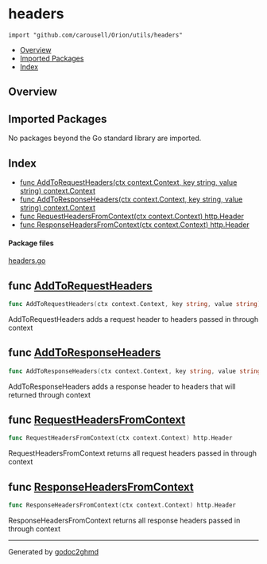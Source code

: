# headers
`import "github.com/carousell/Orion/utils/headers"`

* [Overview](#pkg-overview)
* [Imported Packages](#pkg-imports)
* [Index](#pkg-index)

## <a name="pkg-overview">Overview</a>

## <a name="pkg-imports">Imported Packages</a>

No packages beyond the Go standard library are imported.

## <a name="pkg-index">Index</a>
* [func AddToRequestHeaders(ctx context.Context, key string, value string) context.Context](#AddToRequestHeaders)
* [func AddToResponseHeaders(ctx context.Context, key string, value string) context.Context](#AddToResponseHeaders)
* [func RequestHeadersFromContext(ctx context.Context) http.Header](#RequestHeadersFromContext)
* [func ResponseHeadersFromContext(ctx context.Context) http.Header](#ResponseHeadersFromContext)

#### <a name="pkg-files">Package files</a>
[headers.go](./headers.go) 

## <a name="AddToRequestHeaders">func</a> [AddToRequestHeaders](./headers.go#L40)
``` go
func AddToRequestHeaders(ctx context.Context, key string, value string) context.Context
```
AddToRequestHeaders adds a request header to headers passed in through context

## <a name="AddToResponseHeaders">func</a> [AddToResponseHeaders](./headers.go#L53)
``` go
func AddToResponseHeaders(ctx context.Context, key string, value string) context.Context
```
AddToResponseHeaders adds a response header to headers that will returned through context

## <a name="RequestHeadersFromContext">func</a> [RequestHeadersFromContext](./headers.go#L20)
``` go
func RequestHeadersFromContext(ctx context.Context) http.Header
```
RequestHeadersFromContext returns all request headers passed in through context

## <a name="ResponseHeadersFromContext">func</a> [ResponseHeadersFromContext](./headers.go#L30)
``` go
func ResponseHeadersFromContext(ctx context.Context) http.Header
```
ResponseHeadersFromContext returns all response headers passed in through context

- - -
Generated by [godoc2ghmd](https://github.com/GandalfUK/godoc2ghmd)